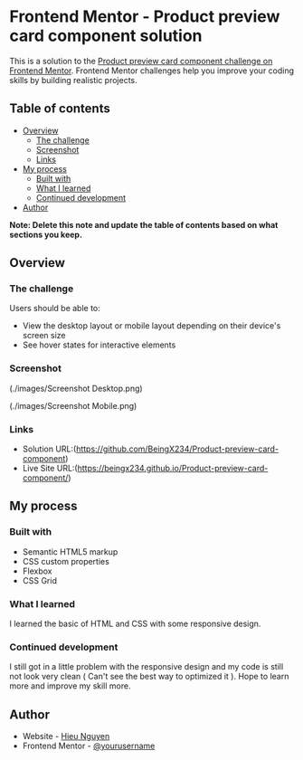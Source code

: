 # Frontend Mentor - Product preview card component solution

This is a solution to the [Product preview card component challenge on Frontend Mentor](https://www.frontendmentor.io/challenges/product-preview-card-component-GO7UmttRfa). Frontend Mentor challenges help you improve your coding skills by building realistic projects. 

## Table of contents

- [Overview](#overview)
  - [The challenge](#the-challenge)
  - [Screenshot](#screenshot)
  - [Links](#links)
- [My process](#my-process)
  - [Built with](#built-with)
  - [What I learned](#what-i-learned)
  - [Continued development](#continued-development)
- [Author](#author)

**Note: Delete this note and update the table of contents based on what sections you keep.**

## Overview

### The challenge

Users should be able to:

- View the desktop layout or mobile layout depending on their device's screen size
- See hover states for interactive elements

### Screenshot

(./images/Screenshot Desktop.png)

(./images/Screenshot Mobile.png)

### Links

- Solution URL:(https://github.com/BeingX234/Product-preview-card-component)
- Live Site URL:(https://beingx234.github.io/Product-preview-card-component/)

## My process

### Built with

- Semantic HTML5 markup
- CSS custom properties
- Flexbox
- CSS Grid

### What I learned

I learned the basic of HTML and CSS with some responsive design. 

### Continued development

I still got in a little problem with the responsive design and my code is still not look very clean ( Can't see the best way to optimized it ). Hope to learn more and improve my skill more.

## Author

- Website - [Hieu Nguyen](https://github.com/BeingX234)
- Frontend Mentor - [@yourusername](https://www.frontendmentor.io/profile/yourusername)

